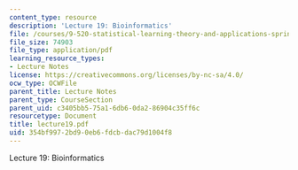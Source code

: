 ```yaml
---
content_type: resource
description: 'Lecture 19: Bioinformatics'
file: /courses/9-520-statistical-learning-theory-and-applications-spring-2003/354bf9972bd90eb6fdcbdac79d1004f8_lecture19.pdf
file_size: 74903
file_type: application/pdf
learning_resource_types:
- Lecture Notes
license: https://creativecommons.org/licenses/by-nc-sa/4.0/
ocw_type: OCWFile
parent_title: Lecture Notes
parent_type: CourseSection
parent_uid: c3405bb5-75a1-6db6-0da2-86904c35ff6c
resourcetype: Document
title: lecture19.pdf
uid: 354bf997-2bd9-0eb6-fdcb-dac79d1004f8
---
```

Lecture 19: Bioinformatics